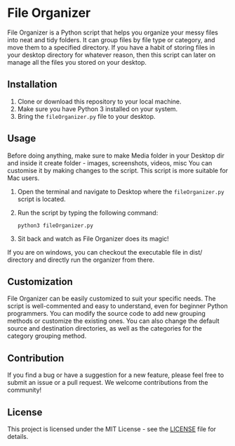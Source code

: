 # File Organizer

File Organizer is a Python script that helps you organize your messy files into neat and tidy folders. It can group files by file type or category, and move them to a specified directory.
If you have a habit of storing files in your desktop directory for whatever reason, then this script can later on manage all the files you stored on your desktop.

## Installation

1. Clone or download this repository to your local machine.
2. Make sure you have Python 3 installed on your system.
3. Bring the `fileOrganizer.py` file to your desktop.

## Usage
Before doing anything, make sure to make Media folder in your Desktop dir and inside it create folder - images, screenshots, videos, misc
You can customise it by making changes to the script. This script is more suitable for Mac users.

1. Open the terminal and navigate to Desktop where the `fileOrganizer.py` script is located.
2. Run the script by typing the following command:

   ```
   python3 fileOrganizer.py
   ```
3. Sit back and watch as File Organizer does its magic!

If you are on windows, you can checkout the executable file in dist/ directory and directly run the organizer from there. 
## Customization

File Organizer can be easily customized to suit your specific needs. The script is well-commented and easy to understand, even for beginner Python programmers. You can modify the source code to add new grouping methods or customize the existing ones. You can also change the default source and destination directories, as well as the categories for the category grouping method.

## Contribution

If you find a bug or have a suggestion for a new feature, please feel free to submit an issue or a pull request. We welcome contributions from the community!

## License

This project is licensed under the MIT License - see the [LICENSE](LICENSE) file for details.
